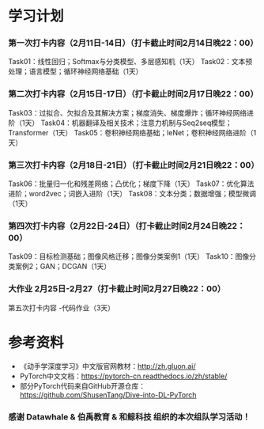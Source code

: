 # 学习计划

###  第一次打卡内容（2月11日-14日）（打卡截止时间2月14日晚22：00）
Task01：线性回归；Softmax与分类模型、多层感知机（1天）
Task02：文本预处理；语言模型；循环神经网络基础（1天）

###  第二次打卡内容（2月15日-17日）（打卡截止时间2月17日晚22：00）
Task03：过拟合、欠拟合及其解决方案；梯度消失、梯度爆炸；循环神经网络进阶（1天）
Task04：机器翻译及相关技术；注意力机制与Seq2seq模型；Transformer（1天）
Task05：卷积神经网络基础；leNet；卷积神经网络进阶（1天）

###  第三次打卡内容（2月18日-21日）（打卡截止时间2月21日晚22：00）
Task06：批量归一化和残差网络；凸优化；梯度下降（1天）
Task07：优化算法进阶；word2vec；词嵌入进阶（1天）
Task08：文本分类；数据增强；模型微调（1天）

###  第四次打卡内容（2月22日-24日）（打卡截止时间2月24日晚22：00）
Task09：目标检测基础；图像风格迁移；图像分类案例1（1天）
Task10：图像分类案例2；GAN；DCGAN（1天）


###  大作业 2月25日-2月27（打卡截止时间2月27日晚22：00）
第五次打卡内容 -代码作业（3天）

# 参考资料
* 《动手学深度学习》中文版官网教材：http://zh.gluon.ai/ 
*  PyTorch中文文档：https://pytorch-cn.readthedocs.io/zh/stable/
*  部分PyTorch代码来自GitHub开源仓库：https://github.com/ShusenTang/Dive-into-DL-PyTorch

### 感谢 Datawhale & 伯禹教育 & 和鲸科技 组织的本次组队学习活动！
